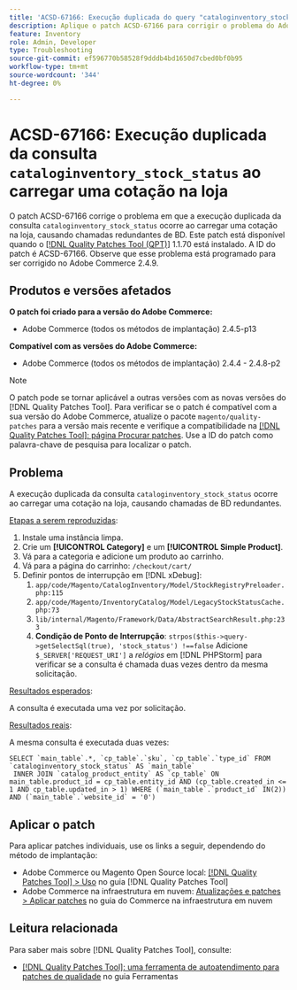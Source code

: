 ```yaml
---
title: 'ACSD-67166: Execução duplicada do query "cataloginventory_stock_status" ao carregar uma cotação na loja'
description: Aplique o patch ACSD-67166 para corrigir o problema do Adobe Commerce em que a execução duplicada do query "cataloginventory_stock_status" ocorre ao carregar uma cotação na loja, causando chamadas de DB redundantes.
feature: Inventory
role: Admin, Developer
type: Troubleshooting
source-git-commit: ef596770b58528f9dddb4bd1650d7cbed0bf0b95
workflow-type: tm+mt
source-wordcount: '344'
ht-degree: 0%

---
```



# ACSD-67166: Execução duplicada da consulta `cataloginventory_stock_status` ao carregar uma cotação na loja

O patch ACSD-67166 corrige o problema em que a execução duplicada da consulta `cataloginventory_stock_status` ocorre ao carregar uma cotação na loja, causando chamadas redundantes de BD. Este patch está disponível quando o [[!DNL Quality Patches Tool (QPT)]](/help/tools/quality-patches-tool/quality-patches-tool-to-self-serve-quality-patches.md) 1.1.70 está instalado. A ID do patch é ACSD-67166. Observe que esse problema está programado para ser corrigido no Adobe Commerce 2.4.9.

## Produtos e versões afetados

**O patch foi criado para a versão do Adobe Commerce:**

* Adobe Commerce (todos os métodos de implantação) 2.4.5-p13

**Compatível com as versões do Adobe Commerce:**

* Adobe Commerce (todos os métodos de implantação) 2.4.4 - 2.4.8-p2

>[!NOTE]
>
>O patch pode se tornar aplicável a outras versões com as novas versões do [!DNL Quality Patches Tool]. Para verificar se o patch é compatível com a sua versão do Adobe Commerce, atualize o pacote `magento/quality-patches` para a versão mais recente e verifique a compatibilidade na [[!DNL Quality Patches Tool]: página Procurar patches](https://experienceleague.adobe.com/tools/commerce-quality-patches/index.html?lang=pt-BR). Use a ID do patch como palavra-chave de pesquisa para localizar o patch.

## Problema

A execução duplicada da consulta `cataloginventory_stock_status` ocorre ao carregar uma cotação na loja, causando chamadas de BD redundantes.

<u>Etapas a serem reproduzidas</u>:

1. Instale uma instância limpa.
1. Crie um **[!UICONTROL Category]** e um **[!UICONTROL Simple Product]**.
1. Vá para a categoria e adicione um produto ao carrinho.
1. Vá para a página do carrinho: `/checkout/cart/`
1. Definir pontos de interrupção em [!DNL xDebug]:
   1. `app/code/Magento/CatalogInventory/Model/StockRegistryPreloader.php:115`
   1. `app/code/Magento/InventoryCatalog/Model/LegacyStockStatusCache.php:73`
   1. `lib/internal/Magento/Framework/Data/AbstractSearchResult.php:233`
   1. **Condição de Ponto de Interrupção**: `strpos($this->query->getSelectSql(true), 'stock_status') !==false`
Adicione `$_SERVER['REQUEST_URI']` a *relógios* em [!DNL PHPStorm] para verificar se a consulta é chamada duas vezes dentro da mesma solicitação.

<u>Resultados esperados</u>:

A consulta é executada uma vez por solicitação.

<u>Resultados reais</u>:

A mesma consulta é executada duas vezes:

```
SELECT `main_table`.*, `cp_table`.`sku`, `cp_table`.`type_id` FROM `cataloginventory_stock_status` AS `main_table`
 INNER JOIN `catalog_product_entity` AS `cp_table` ON main_table.product_id = cp_table.entity_id AND (cp_table.created_in <= 1 AND cp_table.updated_in > 1) WHERE (`main_table`.`product_id` IN(2)) AND (`main_table`.`website_id` = '0') 
```

## Aplicar o patch

Para aplicar patches individuais, use os links a seguir, dependendo do método de implantação:

* Adobe Commerce ou Magento Open Source local: [[!DNL Quality Patches Tool] > Uso](/help/tools/quality-patches-tool/usage.md) no guia [!DNL Quality Patches Tool]
* Adobe Commerce na infraestrutura em nuvem: [Atualizações e patches > Aplicar patches](https://experienceleague.adobe.com/docs/commerce-cloud-service/user-guide/develop/upgrade/apply-patches.html?lang=pt-BR) no guia do Commerce na infraestrutura em nuvem

## Leitura relacionada

Para saber mais sobre [!DNL Quality Patches Tool], consulte:

* [[!DNL Quality Patches Tool]: uma ferramenta de autoatendimento para patches de qualidade](/help/tools/quality-patches-tool/quality-patches-tool-to-self-serve-quality-patches.md) no guia Ferramentas
